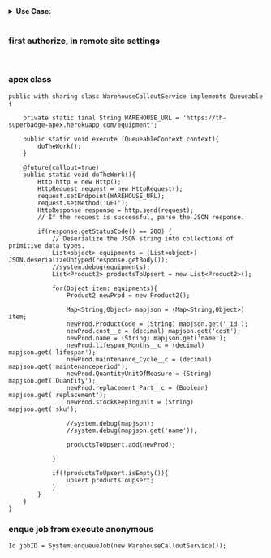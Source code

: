 <details>
<summary> <b> Use Case: </b> </summary>  
<p>
  
---
  
Synchronize Salesforce data with an external system
Implement an Apex class (called WarehouseCalloutService) that implements the queueable interface and makes a callout to the external service used for warehouse inventory management. This service receives updated values in the external system and updates the related records in Salesforce. Before checking this section, enqueue the job at least once to confirm that it's working as expected.

---
  
</p>  
</details>  

<br/>

### first authorize, in remote site settings

<br/>

### apex class

```apex
public with sharing class WarehouseCalloutService implements Queueable {
    
    private static final String WAREHOUSE_URL = 'https://th-superbadge-apex.herokuapp.com/equipment';
    
    public static void execute (QueueableContext context){
        doTheWork();
    }
    
    @future(callout=true)
    public static void doTheWork(){
        Http http = new Http();
        HttpRequest request = new HttpRequest();
        request.setEndpoint(WAREHOUSE_URL);
        request.setMethod('GET');
        HttpResponse response = http.send(request);
        // If the request is successful, parse the JSON response.
        
        if(response.getStatusCode() == 200) {
            // Deserialize the JSON string into collections of primitive data types.
            List<object> equipments = (List<object>) JSON.deserializeUntyped(response.getBody());
            //system.debug(equipments);           
            List<Product2> productsToUpsert = new List<Product2>(); 
            
            for(Object item: equipments){
                Product2 newProd = new Product2();
                
                Map<String,Object> mapjson = (Map<String,Object>) item;
                newProd.ProductCode = (String) mapjson.get('_id');
                newProd.cost__c = (decimal) mapjson.get('cost');
                newProd.name = (String) mapjson.get('name');
                newProd.lifespan_Months__c = (decimal) mapjson.get('lifespan');
                newProd.maintenance_Cycle__c = (decimal) mapjson.get('maintenanceperiod');
                newProd.QuantityUnitOfMeasure = (String) mapjson.get('Quantity');
                newProd.replacement_Part__c = (Boolean) mapjson.get('replacement');
                newProd.stockKeepingUnit = (String) mapjson.get('sku');
                
                //system.debug(mapjson);
                //system.debug(mapjson.get('name'));
                
                productsToUpsert.add(newProd);
                
            }
            
            if(!productsToUpsert.isEmpty()){
                upsert productsToUpsert;                
            }
        }
    }
}
```


### enque job from execute anonymous
```apex
Id jobID = System.enqueueJob(new WarehouseCalloutService());
```


